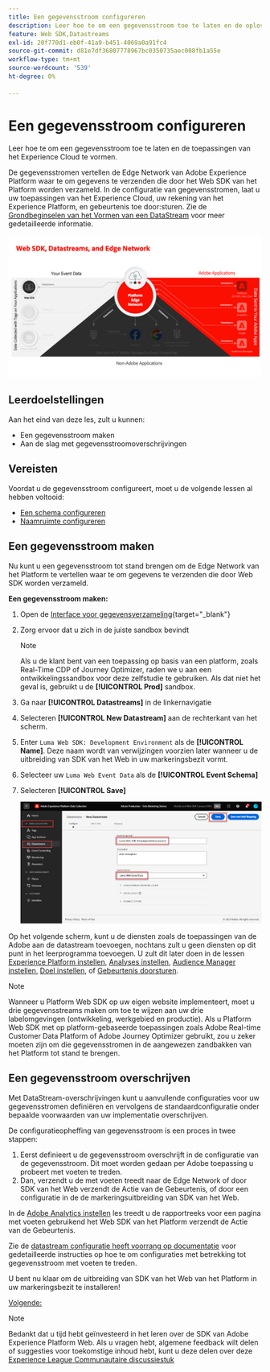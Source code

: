 ```yaml
---
title: Een gegevensstroom configureren
description: Leer hoe te om een gegevensstroom toe te laten en de oplossingen van het Experience Cloud te vormen. Deze les maakt deel uit van de Zelfstudie Adobe Experience Cloud met Web SDK implementeren.
feature: Web SDK,Datastreams
exl-id: 20f770d1-eb0f-41a9-b451-4069a0a91fc4
source-git-commit: d81e7df36807778967bc0350735aec008fb1a55e
workflow-type: tm+mt
source-wordcount: '539'
ht-degree: 0%

---
```


# Een gegevensstroom configureren

Leer hoe te om een gegevensstroom toe te laten en de toepassingen van het Experience Cloud te vormen.

De gegevensstromen vertellen de Edge Network van Adobe Experience Platform waar te om gegevens te verzenden die door het Web SDK van het Platform worden verzameld. In de configuratie van gegevensstromen, laat u uw toepassingen van het Experience Cloud, uw rekening van het Experience Platform, en gebeurtenis toe door:sturen. Zie de [Grondbeginselen van het Vormen van een DataStream](https://experienceleague.adobe.com/docs/experience-platform/edge/fundamentals/datastreams.html?lang=en) voor meer gedetailleerde informatie.


![Web SDK, gegevensstromen, en Edge Network diagram](assets/dc-websdk-datastreams.png)

## Leerdoelstellingen

Aan het eind van deze les, zult u kunnen:

* Een gegevensstroom maken
* Aan de slag met gegevensstroomoverschrijvingen

## Vereisten

Voordat u de gegevensstroom configureert, moet u de volgende lessen al hebben voltooid:

* [Een schema configureren](configure-schemas.md)
* [Naamruimte configureren](configure-identities.md)

## Een gegevensstroom maken

Nu kunt u een gegevensstroom tot stand brengen om de Edge Network van het Platform te vertellen waar te om gegevens te verzenden die door Web SDK worden verzameld.

**Een gegevensstroom maken:**

1. Open de [Interface voor gegevensverzameling](https://launch.adobe.com/){target="_blank"}
1. Zorg ervoor dat u zich in de juiste sandbox bevindt

   >[!NOTE]
   >
   >Als u de klant bent van een toepassing op basis van een platform, zoals Real-Time CDP of Journey Optimizer, raden we u aan een ontwikkelingssandbox voor deze zelfstudie te gebruiken. Als dat niet het geval is, gebruikt u de **[!UICONTROL Prod]** sandbox.

1. Ga naar **[!UICONTROL Datastreams]** in de linkernavigatie
1. Selecteren **[!UICONTROL New Datastream]** aan de rechterkant van het scherm.
1. Enter `Luma Web SDK: Development Environment` als de **[!UICONTROL Name]**. Deze naam wordt van verwijzingen voorzien later wanneer u de uitbreiding van SDK van het Web in uw markeringsbezit vormt.
1. Selecteer uw `Luma Web Event Data` als de **[!UICONTROL Event Schema]**
1. Selecteren **[!UICONTROL Save]**

   ![De gegevensstroom maken](assets/datastream-create-new-datastream.png)

Op het volgende scherm, kunt u de diensten zoals de toepassingen van de Adobe aan de datastream toevoegen, nochtans zult u geen diensten op dit punt in het leerprogramma toevoegen. U zult dit later doen in de lessen [Experience Platform instellen](setup-experience-platform.md), [Analyses instellen](setup-analytics.md), [Audience Manager instellen](setup-audience-manager.md), [Doel instellen](setup-target.md), of [Gebeurtenis doorsturen](setup-event-forwarding.md).

>[!NOTE]
>
>Wanneer u Platform Web SDK op uw eigen website implementeert, moet u drie gegevensstreams maken om toe te wijzen aan uw drie labelomgevingen (ontwikkeling, werkgebied en productie). Als u Platform Web SDK met op platform-gebaseerde toepassingen zoals Adobe Real-time Customer Data Platform of Adobe Journey Optimizer gebruikt, zou u zeker moeten zijn om die gegevensstromen in de aangewezen zandbakken van het Platform tot stand te brengen.

## Een gegevensstroom overschrijven

Met DataStream-overschrijvingen kunt u aanvullende configuraties voor uw gegevensstromen definiëren en vervolgens de standaardconfiguratie onder bepaalde voorwaarden van uw implementatie overschrijven.


De configuratieopheffing van gegevensstroom is een proces in twee stappen:

1. Eerst definieert u de gegevensstroom overschrijft in de configuratie van de gegevensstroom. Dit moet worden gedaan per Adobe toepassing u probeert met voeten te treden.
1. Dan, verzendt u de met voeten treedt naar de Edge Network of door SDK van het Web verzendt de Actie van de Gebeurtenis, of door een configuratie in de de markeringsuitbreiding van SDK van het Web.

In de [Adobe Analytics instellen](setup-analytics.md) les treedt u de rapportreeks voor een pagina met voeten gebruikend het Web SDK van het Platform verzendt de Actie van de Gebeurtenis.

Zie de [datastream configuratie heeft voorrang op documentatie](https://experienceleague.adobe.com/docs/experience-platform/datastreams/overrides.html?lang=en) voor gedetailleerde instructies op hoe te om configuraties met betrekking tot gegevensstroom met voeten te treden.

U bent nu klaar om de uitbreiding van SDK van het Web van het Platform in uw markeringsbezit te installeren!

[Volgende: ](install-web-sdk.md)

>[!NOTE]
>
>Bedankt dat u tijd hebt geïnvesteerd in het leren over de SDK van Adobe Experience Platform Web. Als u vragen hebt, algemene feedback wilt delen of suggesties voor toekomstige inhoud hebt, kunt u deze delen over deze [Experience League Communautaire discussiestuk](https://experienceleaguecommunities.adobe.com/t5/adobe-experience-platform-launch/tutorial-discussion-implement-adobe-experience-cloud-with-web/td-p/444996)
